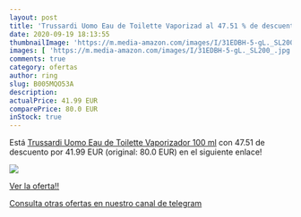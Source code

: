 ```yaml
---
layout: post
title: 'Trussardi Uomo Eau de Toilette Vaporizad al 47.51 % de descuento'
date: 2020-09-19 18:13:55
thumbnailImage: 'https://m.media-amazon.com/images/I/31EDBH-5-gL._SL200_.jpg'
images: [ 'https://m.media-amazon.com/images/I/31EDBH-5-gL._SL200_.jpg' ]
comments: true
category: ofertas
author: ring
slug: B005MQO53A
description:
actualPrice: 41.99 EUR
comparePrice: 80.0 EUR
inStock: true
---
```


Está [Trussardi Uomo Eau de Toilette Vaporizador 100 ml](https://www.amazon.com/dp/B005MQO53A/?tag=redken08-20) con 47.51 de descuento por 41.99 EUR (original: 80.0 EUR) en el siguiente enlace!

[![](https://m.media-amazon.com/images/I/31EDBH-5-gL._SL200_.jpg)](https://www.amazon.com/dp/B005MQO53A/?tag=redken08-20)

[Ver la oferta!!](https://www.amazon.com/dp/B005MQO53A/?tag=redken08-20)

[Consulta otras ofertas en nuestro canal de telegram](https://t.me/s/ofertas25)
